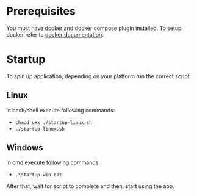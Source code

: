 # Prerequisites

You must have docker and docker compose plugin installed. To setup docker refer to [docker documentation](https://docs.docker.com/).

# Startup

To spin up application, depending on your platform run the correct script.

## Linux

in bash/shell execute following commands:

- `chmod u+x ./startup-linux.sh`
- `./startup-linux.sh`

## Windows

in cmd execute following commands:

- `.\startup-win.bat`

After that, wait for script to complete and then, start using the app.

